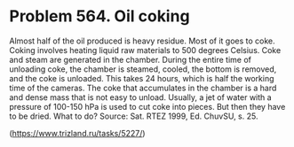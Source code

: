 # Problem 564. Oil coking

Almost half of the oil produced is heavy residue. Most of it goes to coke. Coking involves heating liquid raw materials to 500 degrees Celsius. Coke and steam are generated in the chamber. During the entire time of unloading coke, the chamber is steamed, cooled, the bottom is removed, and the coke is unloaded. This takes 24 hours, which is half the working time of the cameras. The coke that accumulates in the chamber is a hard and dense mass that is not easy to unload. Usually, a jet of water with a pressure of 100-150 hPa is used to cut coke into pieces. But then they have to be dried. What to do? Source: Sat. RTEZ 1999, Ed. ChuvSU, s. 25.

(https://www.trizland.ru/tasks/5227/)